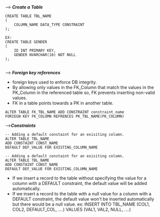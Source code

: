 
--> ***Create a Table***
```
CREATE TABLE TBL_NAME
(
	COLUMN_NAME DATA_TYPE CONSTRAINT
);

EX:
CREATE TABLE GENDER
(
	ID INT PRIMARY KEY,
	GENDER NVARCHAR(10) NOT NULL
);
	
```
--> ***Foreign key references***
-  foreign keys used to enforce DB integrity.
-  By allowing only values in the FK_Column that match the values in the PK_Column in the referenced table so, FK prevents inserting non-valid values.
-  FK in a table points towards a PK in another table.
```
ALTER TABLE FK_TBL_NAME ADD CONSTRAINT constraint_name
FORIEGN KEY FK_COLUMN REFRENCES PK_TBL_NAME(PK_COLUMN)
```

-->***Constraints***
```
-- Adding a default constaint for an exisiting column.
ALTER TABLE TBL_NAME
ADD CONSTAINT CONST_NAME
DEFAULT DEF_VALUE FOR EXISTING_COLUMN_NAME

-- Adding a default constaint for an exisiting column.
ALTER TABLE TBL_NAME
ADD CONSTAINT CONST_NAME
DEFAULT DEF_VALUE FOR EXISTING_COLUMN_NAME
```
- If we insert a record to the table without specifying the value for a column with a DEFAULT constraint, the default value will be added automatically.
-  If we insert a record to the table with a null value for a column with a DEFAULT constraint, the default value won't be inserted automatically but there would be a null value.
ex:
INSERT INTO TBL_NAME (COL1, COL2, DEFAULT_COL, ....)
VALUES (VAL1, VAL2, NULL, ....)